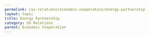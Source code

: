 ```yaml
---
permalink: /us-relations/economic-cooperation/energy-partnership
layout: topic
title: Energy Partnership
category: US Relations
parent: Economic Cooperation
---
```

